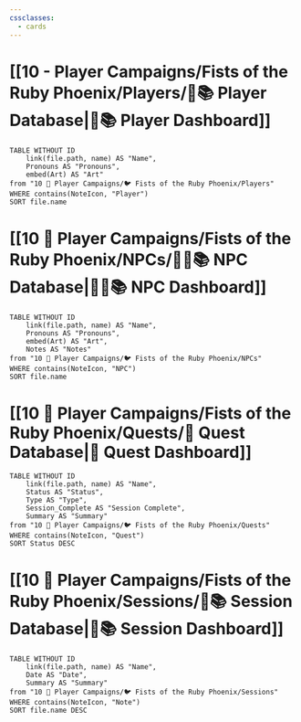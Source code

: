 ```yaml
---
cssclasses:
  - cards
---
```


# [[10 - Player Campaigns/Fists of the Ruby Phoenix/Players/🧙📚 Player Database|🧙📚 Player Dashboard]]
```dataview
TABLE WITHOUT ID 
	link(file.path, name) AS "Name", 
	Pronouns AS "Pronouns",
	embed(Art) AS "Art"
from "10 🧙 Player Campaigns/🐦 Fists of the Ruby Phoenix/Players"
WHERE contains(NoteIcon, "Player")
SORT file.name
```

# [[10 🧙 Player Campaigns/Fists of the Ruby Phoenix/NPCs/👨‍🌾📚 NPC Database|👨‍🌾📚 NPC Dashboard]]
```dataview
TABLE WITHOUT ID 
	link(file.path, name) AS "Name", 
	Pronouns AS "Pronouns",
	embed(Art) AS "Art",
	Notes AS "Notes"
from "10 🧙 Player Campaigns/🐦 Fists of the Ruby Phoenix/NPCs"
WHERE contains(NoteIcon, "NPC")
SORT file.name
```

# [[10 🧙 Player Campaigns/Fists of the Ruby Phoenix/Quests/🎯 Quest Database|🎯 Quest Dashboard]]
```dataview
TABLE WITHOUT ID 
	link(file.path, name) AS "Name",
	Status AS "Status",
	Type AS "Type",
	Session_Complete AS "Session Complete",
	Summary AS "Summary"
from "10 🧙 Player Campaigns/🐦 Fists of the Ruby Phoenix/Quests"
WHERE contains(NoteIcon, "Quest")
SORT Status DESC
```

# [[10 🧙 Player Campaigns/Fists of the Ruby Phoenix/Sessions/🧻📚 Session Database|🧻📚 Session Dashboard]]
```dataview
TABLE WITHOUT ID 
	link(file.path, name) AS "Name", 
	Date AS "Date",
	Summary AS "Summary"
from "10 🧙 Player Campaigns/🐦 Fists of the Ruby Phoenix/Sessions"
WHERE contains(NoteIcon, "Note")
SORT file.name DESC
```
